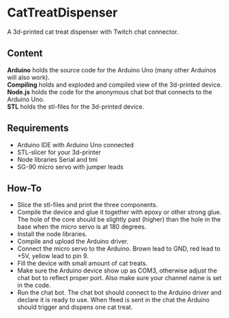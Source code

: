 # CatTreatDispenser
A 3d-printed cat treat dispenser with Twitch chat connector.

## Content
**Arduino** holds the source code for the Arduino Uno (many other Arduinos will also work).  
**Compiling** holds and exploded and compiled view of the 3d-printed device.  
**Node.js** holds the code for the anonymous chat bot that connects to the Arduino Uno.  
**STL** holds the stl-files for the 3d-printed device.

## Requirements
* Arduino IDE with Arduino Uno connected
* STL-slicer for your 3d-printer
* Node libraries Serial and tmi
* SG-90 micro servo with jumper leads

## How-To
* Slice the stl-files and print the three components.
* Compile the device and glue it together with epoxy or other strong glue. The hole of the core should be slightly past (higher) than the hole in the base when the micro servo is at 180 degrees.
* Install the node libraries.
* Compile and upload the Arduino driver.
* Connect the micro servo to the Arduino. Brown lead to GND, red lead to +5V, yellow lead to pin 9.
* Fill the device with small amount of cat treats.
* Make sure the Arduino device show up as COM3, otherwise adjust the chat bot to reflect proper port. Also make sure your channel name is set in the code.
* Run the chat bot. The chat bot should connect to the Arduino driver and declare it is ready to use. When !feed is sent in the chat the Arduino should trigger and dispens one cat treat.
